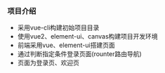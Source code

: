 ### 项目介绍
* 采用vue-cli构建初始项目目录
* 使用vue2、element-ui、canvas构建项目开发环境
* 前端采用vue、element-ui搭建页面
* 通过判断指定条件登录页面(rounter路由导航)
* 页面为登录页、欢迎页

